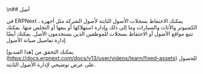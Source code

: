 \n## أصل

في ERPNext ، يمكنك الاحتفاظ بسجلات الأصول الثابتة لأصول الشركة مثل أجهزة الكمبيوتر والأثاث والسيارات وما إلى ذلك وإدارة استهلاكها أو بيعها أو التخلص منها. يمكنك تتبع مواقع الأصول أو الاحتفاظ بسجلات للموظفين الذين يستخدمون الأصل. يمكنك أيضًا إدارة تفاصيل صيانة الأصول.

يمكنك التحقق من [هذا الفيديو] (https://docs.erpnext.com/docs/v13/user/videos/learn/fixed-assets) للحصول على عرض توضيحي لإدارة الأصول الثابتة.